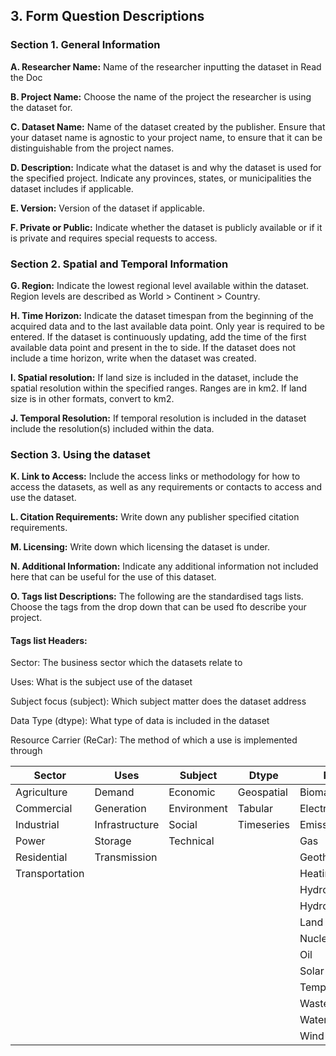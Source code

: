 ## **3. Form Question Descriptions**

### **Section 1. General Information**

**A. Researcher Name:** Name of the researcher inputting the dataset in Read the Doc

**B. Project Name:** Choose the name of the project the researcher is using the dataset for.

**C. Dataset Name:** Name of the dataset created by the publisher. Ensure that your dataset name is agnostic to your project name, to ensure that it can be distinguishable from the project names.

**D. Description:** Indicate what the dataset is and why the dataset is used for the specified project. Indicate any provinces, states, or municipalities the dataset includes if applicable.

**E. Version:** Version of the dataset if applicable.

**F. Private or Public:** Indicate whether the dataset is publicly available or if it is private and requires special requests to access.

### **Section 2. Spatial and Temporal Information**

**G. Region:** Indicate the lowest regional level available within the dataset. Region levels are described as World > Continent > Country.

**H. Time Horizon:** Indicate the dataset timespan from the beginning of the acquired data and to the last available data point. Only year is required to be entered. If the dataset is continuously updating, add the time of the first available data point and present in the to side. If the dataset does not include a time horizon, write when the dataset was created.

**I. Spatial resolution:** If land size is included in the dataset, include the spatial resolution within the specified ranges. Ranges are in km2. If land size is in other formats, convert to km2.

**J. Temporal Resolution:** If temporal resolution is included in the dataset include the resolution(s) included within the data.

### **Section 3. Using the dataset**

**K. Link to Access:** Include the access links or methodology for how to access the datasets, as well as any requirements or contacts to access and use the dataset.

**L. Citation Requirements:** Write down any publisher specified citation requirements.

**M. Licensing:** Write down which licensing the dataset is under.

**N. Additional Information:** Indicate any additional information not included here that can be useful for the use of this dataset.

**O.  Tags list Descriptions:** The following are the standardised tags lists. Choose the tags from the drop down that can be used fto describe your project.

#### **Tags list Headers:**

Sector: The business sector which the datasets relate to

Uses: What is the subject use of the dataset

Subject focus (subject): Which subject matter does the dataset address

Data Type (dtype): What type of data is included in the dataset

Resource Carrier (ReCar): The method of which a use is implemented through
 

| Sector         | Uses           | Subject       | Dtype      | ReCar            |
| -------------- | -------------- | ------------- | ---------- | ---------------- |
| Agriculture    | Demand         | Economic      | Geospatial | Biomass          |
| Commercial     | Generation     | Environment   | Tabular    | Electricity      |
| Industrial     | Infrastructure | Social        | Timeseries | Emissions        |
| Power          | Storage        | Technical     |            | Gas              |
| Residential    | Transmission   |               |            | Geothermal       |
| Transportation |                |               |            | Heating/Cooling  |
|                |                |               |            | Hydro            |
|                |                |               |            | Hydrogen         |
|                |                |               |            | Land             |
|                |                |               |            | Nuclear          |
|                |                |               |            | Oil              |
|                |                |               |            | Solar            |
|                |                |               |            | Temperature      |
|                |                |               |            | Waste            |
|                |                |               |            | Water            |
|                |                |               |            | Wind             |
